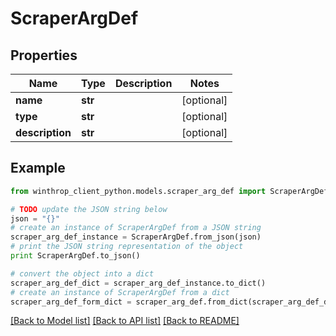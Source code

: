 # ScraperArgDef


## Properties

Name | Type | Description | Notes
------------ | ------------- | ------------- | -------------
**name** | **str** |  | [optional] 
**type** | **str** |  | [optional] 
**description** | **str** |  | [optional] 

## Example

```python
from winthrop_client_python.models.scraper_arg_def import ScraperArgDef

# TODO update the JSON string below
json = "{}"
# create an instance of ScraperArgDef from a JSON string
scraper_arg_def_instance = ScraperArgDef.from_json(json)
# print the JSON string representation of the object
print ScraperArgDef.to_json()

# convert the object into a dict
scraper_arg_def_dict = scraper_arg_def_instance.to_dict()
# create an instance of ScraperArgDef from a dict
scraper_arg_def_form_dict = scraper_arg_def.from_dict(scraper_arg_def_dict)
```
[[Back to Model list]](../README.md#documentation-for-models) [[Back to API list]](../README.md#documentation-for-api-endpoints) [[Back to README]](../README.md)


